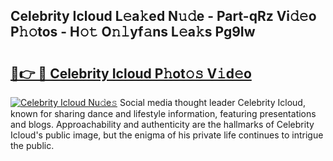 ## Celebrity Icloud L𝚎a𝚔ed N𝚞𝚍e - Part-qRz Vi𝚍𝚎o P𝚑𝚘tos - H𝚘𝚝 O𝚗𝚕yf𝚊ns L𝚎a𝚔s Pg9Iw

# <h2><a href="http://kfac013.oniu.top/?m=Celebrity+Icloud">🔗👉 🔴 Celebrity Icloud P𝚑ot𝚘𝚜 V𝚒d𝚎o</a></h2>

[![Celebrity Icloud Nu𝚍e𝚜](https://i.imgur.com/0qMVB7G.gif)](http://kfac013.oniu.top/?m=Celebrity+Icloud)
Social media thought leader Celebrity Icloud, known for sharing dance and lifestyle information, featuring presentations and blogs. Approachability and authenticity are the hallmarks of Celebrity Icloud's public image, but the enigma of his private life continues to intrigue the public.  
